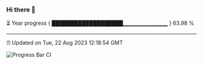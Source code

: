 ### Hi there 👋

⏳ Year progress { ███████████████████▁▁▁▁▁▁▁▁▁▁▁ } 63.98 %

---

⏰ Updated on Tue, 22 Aug 2023 12:18:54 GMT

![Progress Bar CI](https://github.com/liununu/liununu/workflows/Progress%20Bar%20CI/badge.svg)
